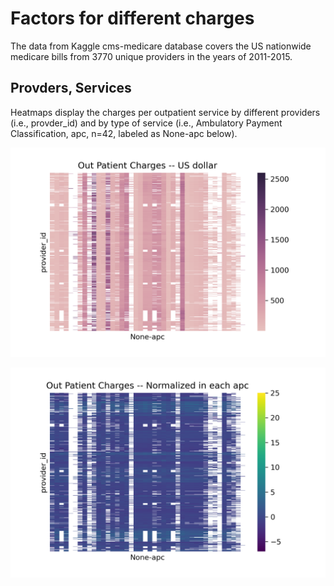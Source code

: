 # Factors for different charges
The data from Kaggle cms-medicare database covers the US nationwide medicare bills from 3770 unique providers in the years of 2011-2015. 

## Provders, Services
Heatmaps display the charges per outpatient service by different providers (i.e., provder_id) and by type of service (i.e., Ambulatory Payment Classification, apc, n=42, labeled as None-apc below).      

![Figure1](OutPatientCharges.png)     

![Figure2](OutPatientChargesNorm.png)

